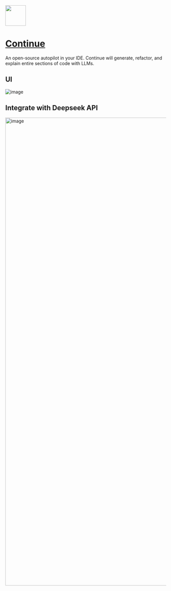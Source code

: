 <img src="https://github.com/deepseek-ai/awesome-deepseek-integration/assets/59196087/e4d082de-6f64-44b9-beaa-0de55d70cfab" width="64" height="auto" /> 

# [Continue](https://continue.dev/)

An open-source autopilot in your IDE.
Continue will generate, refactor, and explain entire sections of code with LLMs.

## UI
![image](https://github.com/deepseek-ai/awesome-deepseek-integration/assets/59196087/094e9dc8-03d0-493d-95fb-6129a42a35bd)


## Integrate with Deepseek API

<img width="1462" alt="image" src="https://github.com/deepseek-ai/awesome-deepseek-integration/assets/13600976/7114a8ef-c20a-4f06-91b3-2399c6b77b2d">

